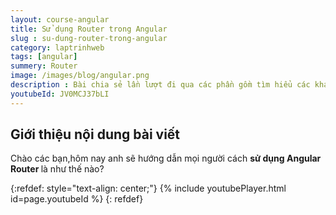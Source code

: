 ```yaml
---
layout: course-angular
title: Sử dụng Router trong Angular  
slug : su-dung-router-trong-angular
category: laptrinhweb
tags: [angular]
summery: Router   
image: /images/blog/angular.png
description : Bài chia sẻ lần lượt đi qua các phần gồm tìm hiểu các khái niệm để hiểu được Router trong Angular và vai trò của Router trong Angular là gì? Hướng dẫn cách sử dụng Router vào dự án Angular thông qua ví dụ minh hoạ demo để tham khảo thêm. Trình bày về cách để cấu trúc cho một file router trong angular được thực hiện như thế nào? Hướng dẫn cách để điều hướng tới trang mong muốn khi thiết kế giao diện web với Angular cũng như hướng dẫn sử dụng thẻ router outlet để hiển thị nội dung mỗi khi điều hướng và cách nhận tham số từ router có tham số được thực hiện như thế nào trong Angular.
youtubeId: JV0MCJ37bLI
---
```


## **Giới thiệu nội dung bài viết**

Chào các bạn,hôm nay anh sẽ hướng dẫn mọi người cách <b>sử dụng Angular Router </b> là như thế nào?

{:refdef: style="text-align: center;"}
{% include youtubePlayer.html id=page.youtubeId %}
{: refdef}
